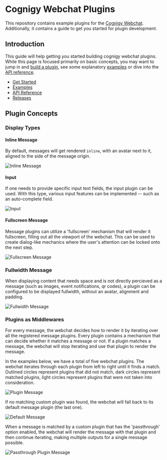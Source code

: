 # Cognigy Webchat Plugins
This repository contains example plugins for the [Cognigy Webchat](https://github.com/Cognigy/WebchatWidget).
Additionally, it contains a guide to get you started for plugin development.

## Introduction
This guide will help getting you started building cognigy webchat plugins.
While this page is focused primarily on basic concepts, you may want to jump in and [build a plugin](./docs/get-started.md), see some explanatory [examples](./docs/examples.md) or dive into the [API reference](./docs/api-reference.md).

- [Get Started](https://support.cognigy.com/hc/en-us/articles/360019600619-Get-Started-with-Webchat-Plugins) 
- [Examples](./docs/examples.md)
- [API Reference](./docs/api-reference.md)
- [Releases](https://support.cognigy.com/hc/en-us/articles/360019600399-Webchat-Plugins-Overview)


## Plugin Concepts

### Display Types
#### Inline Message
By default, messages will get rendered `inline`, with an avatar next to it, aligned to the side of the message origin.

![Inline Message](./assets/message-plugin-inline.png)  

#### Input
If one needs to provide specific input text fields, the input plugin can be used. With this type, various input features can be implemented -- such as an auto-complete field. 

![Input](./assets/input-plugin-rule.png)


#### Fullscreen Message
Message plugins can utilize a 'fullscreen' mechanism that will render it fullscreen, filling out all the viewport of the webchat. This can be used to create dialog-like mechanics where the user's attention can be locked onto the next step.

![Fullscreen Message](./assets/message-plugin-fullscreen.png)

### Fullwidth Message
When displaying content that needs space and is not directly percieved as a message (such as images, event notifications, qr codes), a plugin can be configured to be displayed fullwidth, without an avatar, alignment and padding. 

![Fullwidth Message](./assets/message-plugin-fullwidth.png)


### Plugins as Middlewares

For every message, the webchat decides how to render it by iterating over all the registered message plugins.
Every plugin contains a mechanism that can decide whether it matches a message or not.
If a plugin matches a message, the webchat will stop iterating and use that plugin to render the message.

In the examples below, we have a total of five webchat plugins.
The webchat iterates through each plugin from left to right until it finds a match.
Outlined circles represent plugins that did not match, dark circles represent matched plugins, light circles represent plugins that were not taken into consideration.

![Plugin Message](./assets/plugin-chain-match.png)  

If no matching custom plugin was found, the webchat will fall back to its default message plugin (the last one).

![Default Message](./assets/plugin-chain-default.png)  

When a message is matched by a custom plugin that has the 'passthrough' option enabled, the webchat will render the message with that plugin and then continue iterating, making multiple outputs for a single message possible.

![Passthrough Plugin Message](./assets/plugin-chain-passthrough.png)
